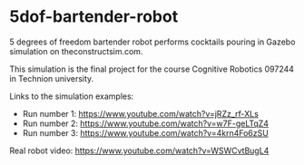 # 5dof-bartender-robot
5 degrees of freedom bartender robot performs cocktails pouring in Gazebo simulation on theconstructsim.com.

This simulation is the final project for the course Cognitive Robotics 097244 in Technion university.

Links to the simulation examples:

* Run number 1: https://www.youtube.com/watch?v=jRZz_rf-XLs
* Run number 2: https://www.youtube.com/watch?v=w7F-geLTqZ4
* Run number 3: https://www.youtube.com/watch?v=4krn4Fo6zSU

Real robot video: https://www.youtube.com/watch?v=WSWCvtBugL4
